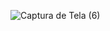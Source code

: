 ![Captura de Tela (6)](https://github.com/user-attachments/assets/2f363a6a-36b5-45a4-baaa-3354af567af7)
